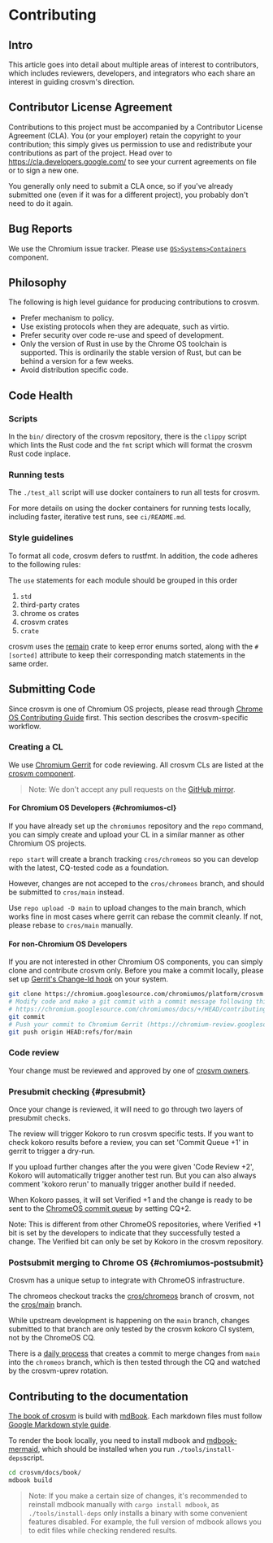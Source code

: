 # Contributing

## Intro

This article goes into detail about multiple areas of interest to contributors, which includes
reviewers, developers, and integrators who each share an interest in guiding crosvm's direction.

## Contributor License Agreement

Contributions to this project must be accompanied by a Contributor License Agreement (CLA). You (or
your employer) retain the copyright to your contribution; this simply gives us permission to use and
redistribute your contributions as part of the project. Head over to
<https://cla.developers.google.com/> to see your current agreements on file or to sign a new one.

You generally only need to submit a CLA once, so if you've already submitted one (even if it was for
a different project), you probably don't need to do it again.

## Bug Reports

We use the Chromium issue tracker. Please use
[`OS>Systems>Containers`](https://bugs.chromium.org/p/chromium/issues/list?q=component:OS%3ESystems%3EContainers)
component.

## Philosophy

The following is high level guidance for producing contributions to crosvm.

- Prefer mechanism to policy.
- Use existing protocols when they are adequate, such as virtio.
- Prefer security over code re-use and speed of development.
- Only the version of Rust in use by the Chrome OS toolchain is supported. This is ordinarily the
  stable version of Rust, but can be behind a version for a few weeks.
- Avoid distribution specific code.

## Code Health

### Scripts

In the `bin/` directory of the crosvm repository, there is the `clippy` script which lints the Rust
code and the `fmt` script which will format the crosvm Rust code inplace.

### Running tests

The `./test_all` script will use docker containers to run all tests for crosvm.

For more details on using the docker containers for running tests locally, including faster,
iterative test runs, see `ci/README.md`.

### Style guidelines

To format all code, crosvm defers to rustfmt. In addition, the code adheres to the following rules:

The `use` statements for each module should be grouped in this order

1. `std`
1. third-party crates
1. chrome os crates
1. crosvm crates
1. `crate`

crosvm uses the [remain](https://github.com/dtolnay/remain) crate to keep error enums sorted, along
with the `#[sorted]` attribute to keep their corresponding match statements in the same order.

## Submitting Code

Since crosvm is one of Chromium OS projects, please read through [Chrome OS Contributing Guide]
first. This section describes the crosvm-specific workflow.

### Creating a CL

We use [Chromium Gerrit](https://chromium-review.googlesource.com/) for code reviewing. All crosvm
CLs are listed at the [crosvm component].

> Note: We don't accept any pull requests on the [GitHub mirror].

#### For Chromium OS Developers {#chromiumos-cl}

If you have already set up the `chromiumos` repository and the `repo` command, you can simply create
and upload your CL in a similar manner as other Chromium OS projects.

`repo start` will create a branch tracking `cros/chromeos` so you can develop with the latest,
CQ-tested code as a foundation.

However, changes are not acceped to the `cros/chromeos` branch, and should be submitted to
`cros/main` instead.

Use `repo upload -D main` to upload changes to the main branch, which works fine in most cases where
gerrit can rebase the commit cleanly. If not, please rebase to `cros/main` manually.

#### For non-Chromium OS Developers

If you are not interested in other Chromium OS components, you can simply clone and contribute
crosvm only. Before you make a commit locally, please set up [Gerrit's Change-Id hook] on your
system.

```sh
git clone https://chromium.googlesource.com/chromiumos/platform/crosvm
# Modify code and make a git commit with a commit message following this rule:
# https://chromium.googlesource.com/chromiumos/docs/+/HEAD/contributing.md#Commit-messages
git commit
# Push your commit to Chromium Gerrit (https://chromium-review.googlesource.com/).
git push origin HEAD:refs/for/main
```

### Code review

Your change must be reviewed and approved by one of [crosvm owners].

### Presubmit checking {#presubmit}

Once your change is reviewed, it will need to go through two layers of presubmit checks.

The review will trigger Kokoro to run crosvm specific tests. If you want to check kokoro results
before a review, you can set 'Commit Queue +1' in gerrit to trigger a dry-run.

If you upload further changes after the you were given 'Code Review +2', Kokoro will automatically
trigger another test run. But you can also always comment 'kokoro rerun' to manually trigger another
build if needed.

When Kokoro passes, it will set Verified +1 and the change is ready to be sent to the
[ChromeOS commit queue](https://chromium.googlesource.com/chromiumos/docs/+/HEAD/contributing.md#send-your-changes-to-the-commit-queue)
by setting CQ+2.

Note: This is different from other ChromeOS repositories, where Verified +1 bit is set by the
developers to indicate that they successfully tested a change. The Verified bit can only be set by
Kokoro in the crosvm repository.

### Postsubmit merging to Chrome OS {#chromiumos-postsubmit}

Crosvm has a unique setup to integrate with ChromeOS infrastructure.

The chromeos checkout tracks the
[cros/chromeos](https://chromium.googlesource.com/chromiumos/platform/crosvm/+/refs/heads/chromeos)
branch of crosvm, not the
[cros/main](https://chromium.googlesource.com/chromiumos/platform/crosvm/+/refs/heads/main) branch.

While upstream development is happening on the `main` branch, changes submitted to that branch are
only tested by the crosvm kokoro CI system, not by the ChromeOS CQ.

There is a
[daily process](https://chromium-review.googlesource.com/q/project:chromiumos%252Fplatform%252Fcrosvm+branch:chromeos)
that creates a commit to merge changes from `main` into the `chromeos` branch, which is then tested
through the CQ and watched by the crosvm-uprev rotation.

## Contributing to the documentation

[The book of crosvm] is build with [mdBook]. Each markdown files must follow
[Google Markdown style guide].

To render the book locally, you need to install mdbook and [mdbook-mermaid], which should be
installed when you run `./tools/install-deps`script.

```sh
cd crosvm/docs/book/
mdbook build
```

> Note: If you make a certain size of changes, it's recommended to reinstall mdbook manually with
> `cargo install mdbook`, as `./tools/install-deps` only installs a binary with some convenient
> features disabled. For example, the full version of mdbook allows you to edit files while checking
> rendered results.

[chrome os contributing guide]: https://chromium.googlesource.com/chromiumos/docs/+/HEAD/contributing.md
[crosvm component]: https://chromium-review.googlesource.com/q/project:chromiumos%252Fplatform%252Fcrosvm
[crosvm owners]: https://chromium.googlesource.com/chromiumos/platform/crosvm/+/HEAD/OWNERS
[gerrit's change-id hook]: https://gerrit-review.googlesource.com/Documentation/user-changeid.html
[github mirror]: https://github.com/google/crosvm
[google markdown style guide]: https://github.com/google/styleguide/blob/gh-pages/docguide/style.md
[mdbook]: https://rust-lang.github.io/mdBook/
[mdbook-mermaid]: https://github.com/badboy/mdbook-mermaid
[the book of crosvm]: https://google.github.io/crosvm/
